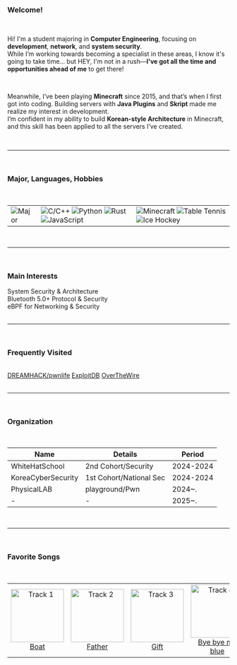 <!-- default.md -->

### Welcome!

<br>

Hi! I'm a student majoring in **Computer Engineering**, focusing on **development**, **network**, and **system security**.  
While I’m working towards becoming a specialist in these areas, I know it's going to take time... but HEY, I'm not in a rush—**I've got all the time and opportunities ahead of me** to get there!

<br>

Meanwhile, I’ve been playing **Minecraft** since 2015, and that’s when I first got into coding. 
Building servers with **Java Plugins** and **Skript** made me realize my interest in development.  
I’m confident in my ability to build **Korean-style Architecture** in Minecraft, and this skill has been applied to all the servers I’ve created.

<br>

---

<br>

### Major, Languages, Hobbies

<br>

<table class="styled-table" align="center">
  <tbody>
    <tr>
      <td>
        <img src="https://img.shields.io/badge/Major-Computer%20Engineering-blue?style=for-the-badge" alt="Major">
      </td>
  	  <td>
        <img src="https://img.shields.io/badge/Language-C%2FC%2B%2B-brightgreen?style=for-the-badge" alt="C/C++">
        <img src="https://img.shields.io/badge/Language-Python-yellow?style=for-the-badge" alt="Python">
        <img src="https://img.shields.io/badge/Language-Rust-orange?style=for-the-badge" alt="Rust">
        <img src="https://img.shields.io/badge/Language-JavaScript-lightgrey?style=for-the-badge" alt="JavaScript">
      </td>
      <td>
        <img src="https://img.shields.io/badge/Hobby-Minecraft-lightblue?style=for-the-badge" alt="Minecraft">
        <img src="https://img.shields.io/badge/Hobby-Table%20Tennis-yellowgreen?style=for-the-badge" alt="Table Tennis">
        <img src="https://img.shields.io/badge/Hobby-Ice%20Hockey-blue?style=for-the-badge" alt="Ice Hockey">
      </td>
    </tr>
  </tbody>
</table>
<br>

---

<br>

### Main Interests

<div class="hover_up">System Security & Architecture</div>
<div class="hover_up">Bluetooth 5.0+ Protocol & Security</div>
<div class="hover_up">eBPF for Networking & Security</div>

<br>

---

<br>

### Frequently Visited

<br>
<a href="https://www.dreamhack.io/" class="hover_up">DREAMHACK/pwnlife</a>
<a href="https://www.exploit-db.com/" class="hover_up">ExploitDB</a>
<a href="https://overthewire.org/" class="hover_up">OverTheWire</a>
<br>
<br>

---

<br>

### Organization
<br>
<table  class="styled-table" align="center">
  <thead>
    <tr><th>Name</th><th>Details</th><th>Period</th></tr>
  </thead>
  <tbody>
    <tr class="hover_up"><td>WhiteHatSchool</td><td>2nd Cohort/Security</td><td>2024-2024</td></tr>
    <tr class="hover_up"><td>KoreaCyberSecurity</td><td>1st Cohort/National Sec</td><td>2024-2024</td></tr>
    <tr class="hover_up"><td>PhysicalLAB</td><td>playground/Pwn</td><td>2024~.</td></tr>
    <tr class="hover_up"><td>-</td><td>-</td><td>2025~.</td></tr>
  </tbody>
</table>
<br>

---

<br>

### Favorite Songs

<br>

<table class="styled-table" align="center">
  <tr>
    <td align="center">
      <a class="hover_up" href="https://www.youtube.com/watch?v=PHU06V7BhEc&list=RDPHU06V7BhEc&start_radio=1&pp=ygUL7KOg7KeAIGJvYXSgBwE%3D" target="_blank">
        <img src="https://i.ytimg.com/vi/PHU06V7BhEc/hqdefault.jpg?sqp=-oaymwEnCOADEI4CSFryq4qpAxkIARUAAIhCGAHYAQHiAQoIGBACGAY4AUAB&amp;rs=AOn4CLBOZd2D-Q7QyJeHvjB_aVm6PYYZmQ" width="120" alt="Track 1">
        <br>Boat
      </a>
    </td>
    <td align="center">
      <a class="hover_up" href="https://www.youtube.com/watch?v=ZYowmMfPYWs&list=RDZYowmMfPYWs&start_radio=1&pp=ygUVZmF0aGVyIGJyaWFuIG1ja25pZ2h0oAcB" target="_blank">
        <img src="https://i.ytimg.com/vi/ZYowmMfPYWs/hqdefault.jpg?sqp=-oaymwFBCOADEI4CSFryq4qpAzMIARUAAIhCGAHYAQHiAQoIGBACGAY4AUAB8AEB-AG-AoAC8AGKAgwIABABGHIgWCg5MA8=&rs=AOn4CLC_Z6rQBYYUzr_ZkHAxV73uzr1Eqw" width="120" alt="Track 2">
        <br>Father
      </a>
    </td>
    <td align="center">
      <a class="hover_up" href="https://www.youtube.com/watch?v=haM03BYST8c&list=RDhaM03BYST8c&start_radio=1&pp=ygUOR2lmdCDrsJXtmqjsi6CgBwE%3D" target="_blank">
        <img src="https://i.ytimg.com/vi/haM03BYST8c/hq720.jpg?sqp=-oaymwEnCNAFEJQDSFryq4qpAxkIARUAAIhCGAHYAQHiAQoIGBACGAY4AUAB&rs=AOn4CLDQw0ykTYly__cGLSXX1dDFCmVu4Q" width="120" alt="Track 3">
        <br>Gift
      </a>
    </td>
    <td align="center">
      <a class="hover_up" href="https://www.youtube.com/watch?v=KqUVBn05iuM&list=RDKqUVBn05iuM&start_radio=1&pp=ygUMYnllIGJ5ZSBibHVloAcB" target="_blank">
        <img src="https://i.ytimg.com/vi/KqUVBn05iuM/hq720.jpg?sqp=-oaymwEnCNAFEJQDSFryq4qpAxkIARUAAIhCGAHYAQHiAQoIGBACGAY4AUAB&rs=AOn4CLDedx4QZZbu87TWRCpxhJy6Qqk77Q" width="120" alt="Track 4">
        <br>Bye bye my blue
      </a>
    </td>
  </tr>
</table>

<br>
